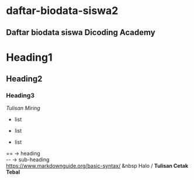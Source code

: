 daftar-biodata-siswa2
== 
Daftar biodata siswa Dicoding Academy
--
# Heading1
## Heading2
### Heading3

*Tulisan Miring*

- list
* list
+ list

== -> heading <br>
-- -> sub-heading  
https://www.markdownguide.org/basic-syntax/ &nbsp
Halo /
**Tulisan Cetak Tebal**

